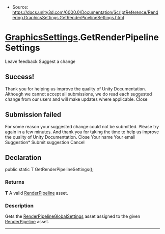 * Source: https://docs.unity3d.com/6000.0/Documentation/ScriptReference/Rendering.GraphicsSettings.GetRenderPipelineSettings.html

#  [GraphicsSettings](https://docs.unity3d.com/6000.0/Documentation/ScriptReference/Rendering.GraphicsSettings.html).GetRenderPipelineSettings
Leave feedback
Suggest a change
## Success!
Thank you for helping us improve the quality of Unity Documentation. Although we cannot accept all submissions, we do read each suggested change from our users and will make updates where applicable.
Close
## Submission failed
For some reason your suggested change could not be submitted. Please <a>try again</a> in a few minutes. And thank you for taking the time to help us improve the quality of Unity Documentation.
Close
Your name Your email Suggestion* Submit suggestion
Cancel
## Declaration
public static T GetRenderPipelineSettings(); 
### Returns
**T** A valid [RenderPipeline](https://docs.unity3d.com/6000.0/Documentation/ScriptReference/Rendering.RenderPipeline.html) asset. 
### Description
Gets the [RenderPipelineGlobalSettings](https://docs.unity3d.com/6000.0/Documentation/ScriptReference/Rendering.RenderPipelineGlobalSettings.html) asset assigned to the given [RenderPipeline](https://docs.unity3d.com/6000.0/Documentation/ScriptReference/Rendering.RenderPipeline.html) asset.
* * *
